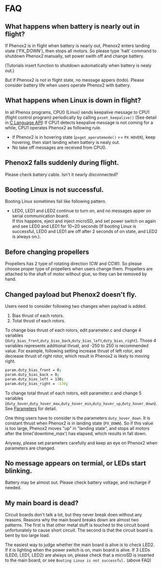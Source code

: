 # FAQ## What happens when battery is nearly out in flight?If Phenox2 is in flight when battery is nearly out, Phenox2 enters landing state ('PX_DOWN'), then stops all motors. So please type 'halt' command to shutdown Phenox2 manually, set power swith off and change battery.  (Tutorials insert function to shutdown automatically when battery is nealy out.)  But if Phenox2 is not in flight state, no message appers (todo). Please consider battery life when users operate Phenox2 with battery.## What happens when Linux is down in flight? In all Phenox programs, CPU0 (Linux) sends keepalive message to  CPU1 (flight control program) periodically by calling `pxset_keepalive()` (See detail in [C Language API](/dev/api)) If CPU1 detects keepalive message is not coming for a while, CPU1 operates Phenox2 as following rule.   - If Phenox2 is in hovering state (`pxget_operatemode()` == `PX HOVER`), keep hovering, then start landing when battery is nealy out. - No take off messages are received from CPU0.  ## Phenox2 falls suddenly during flight. Please check battery cable. Isn't it nearly disconnected?## Booting Linux is not successful.  Booting Linux sometimes fail like following pattern.   - LED0, LED1 and LED2 continue to turn on, and no messages apper on serial communication board.  If this happens, eject and inject microSD, and set power switch on again and see LED0 and LED1 for 10~20 seconds (If booting Linux is successful, LED0 and LED1 are off after 2 seconds of on state, and LED2 is always on.).  ## Before changing propellersPropellers has 2 type of rotating direction (CW and CCW). So please choose proper type of propellers when users change them. Propellers are attached to the shaft of motor without glue, so they can be removed by hand.  ## Changed payload but Phenox2 doesn't fly.Users need to consider following two changes when payload is added.   1. Bias thrust of each rotors.     2. Total thrust of each rotors.  To change bias thrust of each rotors, edit parameter.c and change 4 variables (`duty_bias_front`,`duty_bias_back`,`duty_bias_left`,`duty_bias_right`). Those 4 variables represents additional thrust, and -250 to 250 is recommended value. For example, following setting increase thrust of left rotor, and decrease thrust of right rotor, which result in Phenox2 is likely to moving right.  ```bashparam.duty_bias_front = 0;param.duty_bias_back = 0;param.duty_bias_left = 130;param.duty_bias_right = -130;```  To change total thrust of each rotors, edit parameter.c and change 5 variables (`duty_hover`,`duty_hover_max`,`duty_hover_min`,`duty_hover_up`,`duty_hover_down`). See [Parameters](./dev/param) for detail. One thing users have to consider is the parameters `duty_hover_down`. It is constant thrust when Phenox2 is in landing state (`PX_DOWN`). So if this value is too large, Phenox2 moves "up" in "landing state", and stops all motors after the time('downtime_max') has elapsed, which results in fall down. Anyway, please set parameters carefully and keep an eye on Phenox2 when parameters are changed. ## No message appears on termial, or LEDs start blinking. Battery may be  almost out. Please check battery voltage, and recharge if needed.## My main board is dead?Circuit boards don't talk a lot, but they never break doen without any reasons. Reasons why the main board breaks down are almost two patterns. The first is that other metal stuff is touched to the circuit board unfortunately to cause short circuit. The second is that the circuit board is bent by too large load.  The easiest way to judge whether the main board is alive is to check LED2. If it is lighting when the power switch is on, main board is alive.If 3 LEDs (LED0, LED1, LED2) are always on, please check that a microSD is inserted to the main board, or see `Booting Linux is not successful.` (above FAQ)